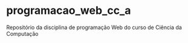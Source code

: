 # programacao_web_cc_a
Repositório da disciplina de programação Web do curso de Ciência da Computação
